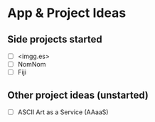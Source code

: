 # App & Project Ideas

## Side projects started

- [ ] <imgg.es>
- [ ] NomNom
- [ ] Fiji

## Other project ideas (unstarted)

- [ ] ASCII Art as a Service (AAaaS)
